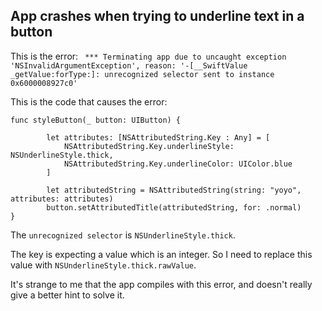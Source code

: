 ## App crashes when trying to underline text in a button

This is the error: ` *** Terminating app due to uncaught exception 'NSInvalidArgumentException', reason: '-[__SwiftValue _getValue:forType:]: unrecognized selector sent to instance 0x6000008927c0'`

This is the code that causes the error:

```
func styleButton(_ button: UIButton) {

        let attributes: [NSAttributedString.Key : Any] = [
            NSAttributedString.Key.underlineStyle: NSUnderlineStyle.thick,
            NSAttributedString.Key.underlineColor: UIColor.blue
        ]
        
        let attributedString = NSAttributedString(string: "yoyo", attributes: attributes)
        button.setAttributedTitle(attributedString, for: .normal)
}
```

The `unrecognized selector` is `NSUnderlineStyle.thick`.

The key is expecting a value which is an integer. So I need to replace this value with `NSUnderlineStyle.thick.rawValue`.

It's strange to me that the app compiles with this error, and doesn't really give a better hint to solve it.